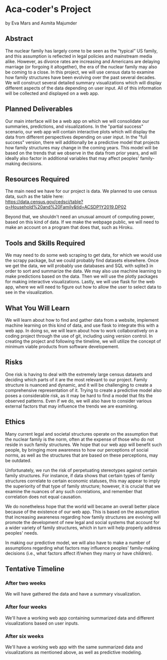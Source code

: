 # Aca-coder's Project

by Eva Mars and Asmita Majumder

## Abstract

The nuclear family has largely come to be seen as the “typical” US family, and this assumption is reflected in legal policies and mainstream media alike. However, as divorce rates are increasing and Americans are delaying marriage (or forgoing it altogether), the era of the nuclear family may also be coming to a close. In this project, we will use census data to examine how family structures have been evolving over the past several decades. We will construct several detailed summary visualizations which will display different aspects of the data depending on user input. All of this information will be collected and displayed on a web app. 

## Planned Deliverables

Our main interface will be a web app on which we will consolidate our summaries, predictions, and visualizations. In the "partial success" scenario, our web app will contain interactive plots which will display the data from different perspectives depending on user input. In the "full success" version, there will additionally be a predictive model that projects how family structures may change in the coming years. This model will be based on the trends that we observe in the data from prior years, and will ideally also factor in additional variables that may affect peoples' family-making decisions. 

## Resources Required

The main need we have for our project is data. We planned to use census data, such as the table here:  
​​https://data.census.gov/cedsci/table?q=Household%20and%20Family&tid=ACSDP1Y2019.DP02

Beyond that, we shouldn't need an unusual amount of computing power, based on this kind of data. If we make the webpage public, we will need to make an account on a program that does that, such as Hiroku.

## Tools and Skills Required

We may need to do some web scraping to get data, for which we would use the scrapy package, but we could probably find datasets elsewhere. Once we get the data, we will probably use databases and SQL with sqlite3 in order to sort and summarize the data. We may also use machine learning to make predictions based on the data. Then we will use the plotly packages for making interactive visualizations. Lastly, we will use flask for the web app, where we will need to figure out how to allow the user to select data to see in the visualization.

## What You Will Learn

We will learn about how to find and gather data from a website, implement machine learning on this kind of data, and use flask to integrate this with a web app. In doing so, we will learn about how to work collaboratively on a coding project through the use of git, including using version control. In creating the project and following the timeline, we will utilize the concept of minimum viable products from software developement.

## Risks

One risk is having to deal with the extremely large census datasets and deciding which parts of it are the most relevant to our project. Family structure is nuanced and dynamic, and it will be challenging to create a comprehensive representation of it. Trying to create a predictive model also poses a considerable risk, as it may be hard to find a model that fits the observed patterns. Even if we do, we will also have to consider various external factors that may influence the trends we are examining. 

## Ethics

Many current legal and societal structures operate on the assumption that the nuclear family is the norm, often at the expense of those who do not reside in such family structures. We hope that our web app will benefit such people, by bringing more awareness to how our perceptions of social norms, as well as the structures that are based on these perceptions, may be outdated. 

Unfortunately, we run the risk of perpetuating stereotypes against certain family structures. For instance, if data shows that certain types of family structures correlate to certain economic statuses, this may appear to imply the superiority of that type of family structure; however, it is crucial that we examine the nuances of any such correlations, and remember that correlation does not equal causation. 

We do nonetheless hope that the world will became an overall better place because of the existence of our web app. This is based on the assumption that increasing awareness regarding how family structures are evolving will promote the development of new legal and social systems that account for a wider variety of family structures, which in turn will help properly address peoples' needs.   

In making our predictive model, we will also have to make a number of assumptions regarding what factors may influence peoples' family-making decisions (i.e., what factors affect if/when they marry or have children). 

## Tentative Timeline

### After two weeks

We will have gathered the data and have a summary visualization.

### After four weeks

We'll have a working web app containing summarized data and different visualizations based on user inputs.

### After six weeks

We'll have a working web app with the same summarized data and visualizations as mentioned above, as well as predictive modeling. 


